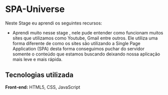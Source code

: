 
# SPA-Universe

Neste Stage eu aprendi os seguintes recursos:



- Aprendi muito nesse stage , nele pude entender como funcionam muitos sites que utilizamos como Youtube, Gmail entre outros. Ele utiliza uma forma diferente de como os sites são utilizando a Single Page Application (SPA) desta forma conseguimos puchar do servidor somente o conteúdo que estamos buscando deixando nossa aplicação mais leve e mais rápida.


## Tecnologias utilizada

**Front-end:** HTML5, CSS, JavaScript



